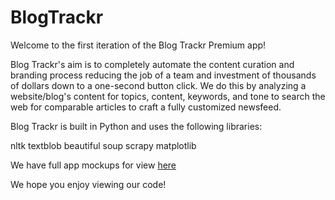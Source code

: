 # BlogTrackr

Welcome to the first iteration of the Blog Trackr Premium app!

Blog Trackr's aim is to completely automate the content curation and branding process reducing the job of a team and investment of thousands of dollars down to a one-second button click. We do this by analyzing a website/blog's content for topics, content, keywords, and tone to search the web for comparable articles to craft a fully customized newsfeed. 

Blog Trackr is built in Python and uses the following libraries:

nltk
textblob
beautiful soup
scrapy
matplotlib

We have full app mockups for view <a href="https://drive.google.com/open?id=0B4rQf9BppgNEejd2VmxjVHZqc28">here</a>

We hope you enjoy viewing our code!
